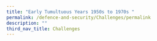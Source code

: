 ```yaml
---
title: "Early Tumultuous Years 1950s to 1970s "
permalink: /defence-and-security/Challenges/permalink
description: ""
third_nav_title: Challenges
---
```

